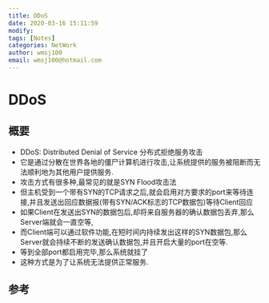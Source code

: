 ```yaml
---
title: DDoS
date: 2020-03-16 15:11:59
modify: 
tags: [Notes]
categories: NetWork
author: wmsj100
email: wmsj100@hotmail.com
---
```


# DDoS

## 概要

- DDoS: Distributed Denial of Service 分布式拒绝服务攻击
- 它是通过分散在世界各地的僵尸计算机进行攻击,让系统提供的服务被阻断而无法顺利地为其他用户提供服务.
- 攻击方式有很多种,最常见的就是SYN Flood攻击法
- 但主机受到一个带有SYN的TCP请求之后,就会启用对方要求的port来等待连接,并且发送出回应数据报(带有SYN/ACK标志的TCP数据包)等待Client回应
- 如果Client在发送出SYN的数据包后,却将来自服务器的确认数据包丢弃,那么Server端就会一直空等,
- 而Client端可以通过软件功能,在短时间内持续发出这样的SYN数据包,那么Server就会持续不断的发送确认数据包,并且开启大量的port在空等.
- 等到全部port都启用完毕,那么系统就挂了
- 这种方式是为了让系统无法提供正常服务.

## 参考

